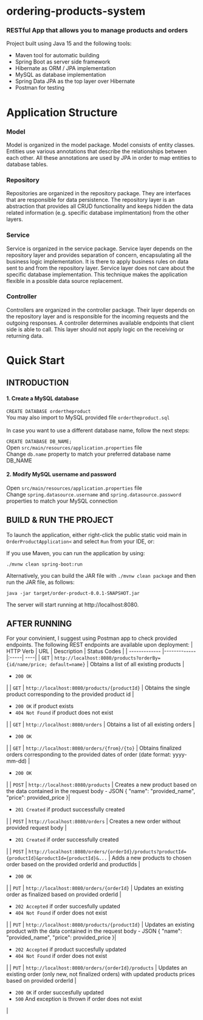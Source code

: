 # ordering-products-system
<h3>RESTful App that allows you to manage products and orders</h3>

Project built using Java 15 and the following tools:<br>
<ul>
<li>Maven tool for automatic building </li>
<li>Spring Boot as server side framework </li>
<li>Hibernate as ORM / JPA implementation </li>
<li>MySQL as database implementation </li>
<li>Spring Data JPA as the top layer over Hibernate </li>
<li>Postman for testing </li>
</ul>

# Application Structure

### Model
Model is organized in the model package.
Model consists of entity classes. Entities use various annotations that describe the relationships between each other. All these annotations are used by JPA in order to map entities to database tables.

### Repository
Repositories are organized in the repository package. 
They are interfaces that are responsible for data persistence. The repository layer is an abstraction that provides all CRUD functionality and keeps hidden the data related information (e.g. specific database implmentation) from the other layers.


### Service
Service is organized in the service package. 
Service layer depends on the repository layer and provides separation of concern, encapsulating all the business logic implementation. It is there to apply business rules on data sent to and from the repository layer. Service layer does not care about the specific database implementation. This technique makes the application flexible in a possible data source replacement.

### Controller
Controllers are organized in the controller package.
Their layer depends on the repository layer and is responsible for the incoming requests and the outgoing responses. A controller determines available endpoints that client side is able to call. This layer should not apply logic on the receiving or returning data.

# Quick Start

## INTRODUCTION

#### 1. Create a MySQL database
```CREATE DATABASE ordertheproduct``` <br>
You may also import to MySQL provided file ```ordertheproduct.sql``` <br> <br>
In case you want to use a different database name, follow the next steps: <br>
                
```CREATE DATABASE DB_NAME;``` <br>
Open ```src/main/resources/application.properties``` file <br>
Change ```db.name``` property to match your preferred database name DB_NAME <br>


#### 2. Modify MySQL username and password 

Open ```src/main/resources/application.properties``` file <br>
Change ```spring.datasource.username``` and ```spring.datasource.password``` properties to match your MySQL connection <br>

## BUILD & RUN THE PROJECT
To launch the application, either right-click the public static void main in ```OrderProductApplication<``` and select ```Run``` from your IDE, or: <br>

If you use Maven, you can run the application by using:
```
./mvnw clean spring-boot:run
```

Alternatively, you can build the JAR file with ````./mvnw clean package```` and then run the JAR file, as follows:
```
java -jar target/order-product-0.0.1-SNAPSHOT.jar
```

The server will start running at http://localhost:8080.

## AFTER RUNNING
For your convinient, I suggest using Postman app to check provided endpoints.
The following REST endpoints are available upon deployment:
| HTTP Verb        | URL           | Description  | Status Codes |
| ------------- |-------------|:-----| ----|
| `GET` | `http://localhost:8080/products?orderBy={id/name/price; default=name}` | Obtains a list of all existing products | <ul><li>`200 OK`</li></ul> |
| `GET` | `http://localhost:8080/products/{productId}` | Obtains the single product corresponding to the provided product id | <ul><li>`200 OK` if product exists</li><li>`404 Not Found` if product does not exist</li></ul> |
| `GET` | `http://localhost:8080/orders` | Obtains a list of all existing orders | <ul><li>`200 OK`</li></ul> |
| `GET` | `http://localhost:8080/orders/{from}/{to}` | Obtains finalized orders corresponding to the provided dates of order (date format: yyyy-mm-dd) | <ul><li>`200 OK`</li></ul> |
| `POST` | `http://localhost:8080/products` | Creates a new product based on the data contained in the request body - JSON { "name": "provided_name", "price": provided_price }| <ul><li>`201 Created` if product successfully created</li></ul> |
| `POST` | `http://localhost:8080/orders` | Creates a new order without provided request body | <ul><li>`201 Created` if order successfully created</li></ul> |
| `POST` | `http://localhost:8080/orders/{orderId}/products?productId={productId}&productId={productId}&...` | Adds a new products to chosen order based on the provided orderId and productIds | <ul><li>`200 OK`</li></ul> |
| `PUT` | `http://localhost:8080/orders/{orderId}` | Updates an existing order as finalized based on provided orderId | <ul><li>`202 Accepted` if order succesfully updated</li><li>`404 Not Found` if order does not exist</li></ul> |
| `PUT` | `http://localhost:8080/products/{productId}` | Updates an existing product with the data contained in the request body - JSON { "name": "provided_name",    "price": provided_price }| <ul><li>`202 Accepted` if product succesfully updated</li><li>`404 Not Found` if order does not exist</li></ul> |
| `PUT` | `http://localhost:8080/orders/{orderId}/products` | Updates an existing order (only new, not finalized orders) with updated products prices based on provided orderId | <ul><li>`200 OK` if order succesfully updated</li><li>`500` And exception is thrown if order does not exist</li></ul> |
